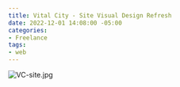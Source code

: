 ```yaml
---
title: Vital City - Site Visual Design Refresh
date: 2022-12-01 14:08:00 -05:00
categories:
- Freelance
tags:
- web
---
```


![VC-site.jpg](/uploads/VC-site.jpg)